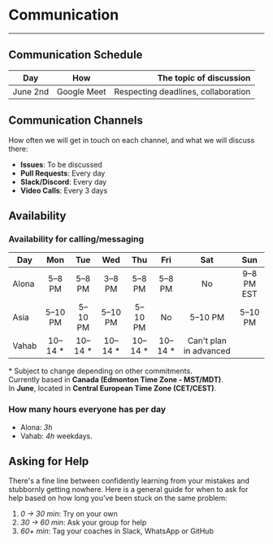 <!--
    this template is for inspiration, feel free to change it however you like!

    Careful! be sure to protect your privacy when filling out this document
        everything you write here will be public
        so share only what you are comfortable sharing online
        you can share the rest in confidence with you group by another channel
-->

# Communication

---

## Communication Schedule

| Day    | How | The topic of discussion |
| :----: | :-: | ----------------------: |
| June 2nd | Google Meet  | Respecting deadlines, collaboration |

## Communication Channels

How often we will get in touch on each channel, and what we will discuss there:

- **Issues**: To be discussed
- **Pull Requests**: Every day
- **Slack/Discord**: Every day
- **Video Calls**: Every 3 days

## Availability

### Availability for calling/messaging

| Day   | Mon   | Tue    | Wed    | Thu    | Fri   | Sat | Sun|
|-------|:-----:|:------:|:------:|:------:|:-----:|:---:|:----:|
| Alona |5–8 PM | 5–8 PM | 3–8 PM | 5–8 PM | 5–8 PM| No     |9–8 PM EST|
| Asia  |5–10 PM| 5–10 PM| 5–10 PM| 5–10 PM| No    | 5–10 PM| 5–10 PM |
| Vahab |10–14 *| 10–14 *| 10–14 *| 10–14 *| 10–14 *| Can't plan in advanced||

\* Subject to change depending on other commitments.  
Currently based in **Canada (Edmonton Time Zone - MST/MDT)**.  
In **June**, located in **Central European Time Zone (CET/CEST)**.

### How many hours everyone has per day

- Alona: _3h_
- Vahab: _4h_ weekdays.

## Asking for Help

There's a fine line between confidently learning from your mistakes and
stubbornly getting nowhere. Here is a general guide for when to ask for help
based on how long you’ve been stuck on the same problem:

1. _0 → 30 min_: Try on your own
2. _30 → 60 min_: Ask your group for help
3. _60+ min_: Tag your coaches in Slack, WhatsApp or GitHub
